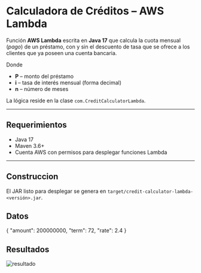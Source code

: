 # Calculadora de Créditos – AWS Lambda

Función **AWS Lambda** escrita en **Java 17** que calcula la cuota mensual (*pago*) de un préstamo, con y sin el descuento de tasa que se ofrece a los clientes que ya poseen una cuenta bancaria.


Donde
* **P** – monto del préstamo
* **i** – tasa de interés mensual (forma decimal)
* **n** – número de meses

La lógica reside en la clase `com.CreditCalculatorLambda`.

---

## Requerimientos

* Java 17
* Maven 3.6+
* Cuenta AWS con permisos para desplegar funciones Lambda

---

## Construccion

El JAR listo para desplegar se genera en `target/credit-calculator-lambda-<versión>.jar`.

## Datos

{
"amount": 200000000,
"term": 72,
"rate": 2.4
}

## Resultados

![resultado](/src/main/java/resources/resultado.png)

